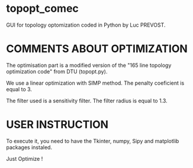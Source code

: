 # topopt_comec

GUI for topology optomization coded in Python by Luc PREVOST.

COMMENTS ABOUT OPTIMIZATION
=
The optimisation part is a modified version of the "165 line topology optimization code" from DTU (topopt.py).

We use a linear optimization with SIMP method. The penalty coeficient is equal to 3.

The filter used is a sensitivity filter. The filter radius is equal to 1.3.

USER INSTRUCTION
================
To execute it, you need to have the Tkinter, numpy, Sipy and matplotlib packages instaled.

Just Optimize !
